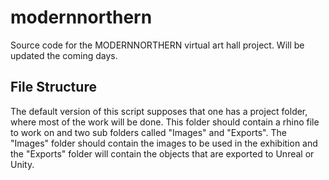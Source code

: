 # modernnorthern
Source code for the MODERNNORTHERN virtual art hall project. Will be updated the coming days.


## File Structure
The default version of this script supposes that one has a project folder, where most of the work will be done. This folder should contain a rhino file to work on and two sub folders called "Images" and "Exports". The "Images" folder should contain the images to be used in the exhibition and the "Exports" folder will contain the objects that are exported to Unreal or Unity.
